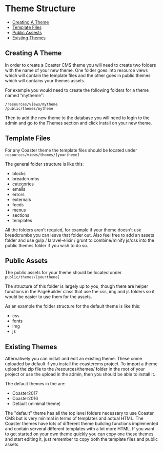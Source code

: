 # Theme Structure

- [Creating A Theme](#creating-a-theme)
- [Template Files](#template-files)
- [Public Assests](#public-assets)
- [Existing Themes](#existing-themes)

## Creating A Theme

In order to create a Coaster CMS theme you will need to create two folders with the name of your new theme. One folder goes into resource views which will contain the template files and the other goes in public themes which will contains your themes assets. 

For example you would need to create the following folders for a theme named "mytheme":

```
/resources/views/mytheme
/public/themes/mytheme
```

Then to add the new theme to the database you will need to login to the admin and go to the Themes section and click install on your new theme.

## Template Files

For any Coaster theme the template files should be located under `resources/views/themes/[yourtheme]`

The general folder structure is like this:

- blocks
- breadcrumbs
- categories
- emails
- errors
- externals
- feeds
- menus
- sections
- templates

All the folders aren't requied, for example if your theme doesn't use breadcrumbs you can leave that folder out. Also feel free to add an assets folder and use gulp / laravel-elixir / grunt to combine/minify js/css into the public themes folder if you wish to do so.

## Public Assets

The public assets for your theme should be located under `public/themes/[yourtheme]`

The structure of this folder is largely up to you, though there are helper functions in the PageBuilder class that use the css, img and js folders so it would be easier to use them for the assets.

As an example the folder structure for the default theme is like this:

- css
- fonts
- img
- js

## Existing Themes

Alternatively you can install and edit an existing theme. These come uploaded by default if you install the coastercms project. To import a theme upload the zip file to the /resources/themes/ folder in the root of your project or use the upload in the admin, then you should be able to install it.

The default themes in the are:
- Coaster2017
- Coaster2016
- Default (minimal theme)

The "default" theme has all the top level folders necessary to use Coaster CMS but is very minimal in terms of templates and actual HTML. The Coaster themes have lots of different theme building functions implemented and contain serveral different templates with a lot more HTML. If you want to get started on your own theme quickly you can copy one these themes and start editing it, just remember to copy both the template files and public assets.

